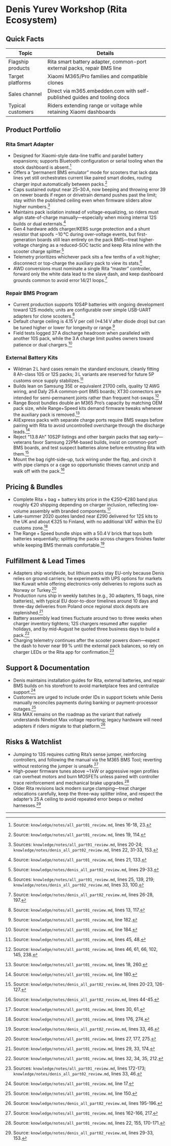 # Denis Yurev Workshop (Rita Ecosystem)

## Quick Facts
| Topic | Details |
| --- | --- |
| Flagship products | Rita smart battery adapter, common-port external packs, repair BMS line |
| Target platforms | Xiaomi M365/Pro families and compatible clones |
| Sales channel | Direct via m365.embedden.com with self-published guides and tooling docs |
| Typical customers | Riders extending range or voltage while retaining Xiaomi dashboards |

## Product Portfolio

### Rita Smart Adapter
- Designed for Xiaomi-style data-line traffic and parallel battery expansions; supports Bluetooth configuration or serial tooling when the stock dashboard is absent.[^rita-capabilities]
- Offers a “permanent BMS emulator” mode for scooters that lack data lines yet still orchestrates current like paired smart diodes, routing charger input automatically between packs.[^rita-emulator]
- Caps sustained output near 25–30 A, now beeping and throwing error 39 on newer boards if regen or drivetrain demand pushes past the limit; stay within the published ceiling even when firmware sliders allow higher numbers.[^rita-current-limit]
- Maintains pack isolation instead of voltage-equalizing, so riders must align state-of-charge manually—especially when mixing internal 12S builds or dual externals.[^rita-soh]
- Gen 4 hardware adds charger/KERS surge protection and a shunt resistor that spoofs −10 °C during over-voltage events, but first-generation boards still lean entirely on the pack BMS—treat higher-voltage charging as a reduced-SOC tactic and keep Rita inline with the scooter charge splitter.[^rita-overvoltage]
- Telemetry prioritizes whichever pack sits a few tenths of a volt higher; disconnect or top-charge the auxiliary pack to view its stats.[^rita-telemetry]
- AWD conversions must nominate a single Rita “master” controller, forward only the white data lead to the slave dash, and keep dashboard grounds common to avoid error 14/21 loops.[^rita-awd]

### Repair BMS Program
- Current production supports 10S4P batteries with ongoing development toward 12S models; units are configurable over simple USB-UART adapters for clone scooters.[^bms-roadmap]
- Default charge ceiling is 4.15 V per cell (≈4.14 V after diode drop) but can be tuned higher or lower for longevity or range.[^bms-ceiling]
- Field tests logged 37 A discharge headroom when paralleled with another 10S pack, while the 3 A charge limit pushes owners toward patience or dual chargers.[^bms-headroom]

### External Battery Kits
- Wildman 2 L hard cases remain the standard enclosure, cleanly fitting 8 Ah-class 10S or 12S packs; 3 L variants are reserved for future 5P customs once supply stabilizes.[^battery-enclosures]
- Builds lean on Samsung 35E or equivalent 21700 cells, quality 12 AWG wiring, and Daly 25 A common-port BMS boards; XT30 connectors are intended for semi-permanent joints rather than frequent hot-swaps.[^battery-bom]
- Range Boost bundles double an M365 Pro’s capacity by matching OEM pack size, while Range+Speed kits demand firmware tweaks whenever the auxiliary pack is removed.[^range-kits]
- AliExpress packs with separate charge ports require BMS swaps before pairing with Rita to avoid uncontrolled overcharge through the discharge leads.[^separate-charge]
- Reject “13.8 Ah” 10S2P listings and other bargain packs that sag early—veterans favor Samsung 22PM-based builds, insist on common-port BMS boards, and test suspect batteries alone before entrusting Rita with them.[^battery-fraud]
- Mount the bag right-side-up, tuck wiring under the flap, and cinch it with pipe clamps or a cage so opportunistic thieves cannot unzip and walk off with the pack.[^security-clamps]

## Pricing & Bundles
- Complete Rita + bag + battery kits price in the €250–€280 band plus roughly €20 shipping depending on charger inclusion, reflecting low-volume assembly with branded components.[^pricing]
- Late-summer 2020 quotes landed near £290 delivered for 12S kits to the UK and about €325 to Finland, with no additional VAT within the EU customs zone.[^regional-pricing]
- The Range + Speed bundle ships with a 50.4 V brick that tops both batteries sequentially; splitting the packs across chargers finishes faster while keeping BMS thermals comfortable.[^range-speed-charging]

## Fulfillment & Lead Times
- Adapters ship worldwide, but lithium packs stay EU-only because Denis relies on ground carriers; he experiments with UPS options for markets like Kuwait while offering electronics-only deliveries to regions such as Norway or Turkey.[^shipping-scope]
- Production runs ship in weekly batches (e.g., 30 adapters, 15 bags, nine batteries), with typical EU door-to-door timelines around 10 days and three-day deliveries from Poland once regional stock depots are replenished.[^batching]
- Battery assembly lead times fluctuate around two to three weeks when charger inventory tightens; 12S chargers resumed after supplier holidays, and by mid-August he quoted three business days to build a pack.[^lead-times]
- Charging telemetry continues after the scooter powers down—expect the dash to hover near 99 % until the external pack balances, so rely on charger LEDs or the Rita app for confirmation.[^charging-telemetry]

## Support & Documentation
- Denis maintains installation guides for Rita, external batteries, and repair BMS builds on his storefront to avoid marketplace fees and centralize support.[^docs]
- Customers are urged to include order IDs in support tickets while Denis manually reconciles payments during banking or payment-processor outages.[^support-ops]
- Rita MAX remains on the roadmap as the variant that natively understands Ninebot Max voltage reporting; legacy hardware will need adapters if riders migrate to that platform.[^rita-max]

## Risks & Watchlist
- Jumping to 13S requires cutting Rita’s sense jumper, reinforcing controllers, and following the manual via the M365 BMS Tool; reverting without restoring the jumper is unsafe.[^thirteen-steps]
- High-power firmware tunes above ~1 kW or aggressive regen profiles can overheat motors and burn MOSFETs unless paired with controller trace reinforcement and mechanical brake upgrades.[^power-risks]
- Older Rita revisions lack modern surge clamping—treat charger relocations carefully, keep the three-way splitter inline, and respect the adapter’s 25 A ceiling to avoid repeated error beeps or melted harnesses.[^legacy-boards]

---
[^rita-capabilities]: Source: `knowledge/notes/all_part01_review.md`, lines 16-18, 23.
[^rita-emulator]: Source: `knowledge/notes/all_part01_review.md`, lines 19, 114.
[^rita-current-limit]: Sources: `knowledge/notes/all_part01_review.md`, lines 20-24; `knowledge/notes/denis_all_part02_review.md`, lines 22, 31-33, 153.
[^rita-soh]: Source: `knowledge/notes/all_part01_review.md`, lines 21, 133.
[^rita-overvoltage]: Source: `knowledge/notes/denis_all_part02_review.md`, lines 29-33.
[^rita-telemetry]: Sources: `knowledge/notes/all_part01_review.md`, lines 25, 139, 219; `knowledge/notes/denis_all_part02_review.md`, lines 33, 100.
[^rita-awd]: Source: `knowledge/notes/denis_all_part02_review.md`, lines 26-28, 197.
[^bms-roadmap]: Source: `knowledge/notes/all_part01_review.md`, lines 13, 117.
[^bms-ceiling]: Source: `knowledge/notes/all_part01_review.md`, line 182.
[^bms-headroom]: Source: `knowledge/notes/all_part01_review.md`, line 184.
[^battery-enclosures]: Source: `knowledge/notes/all_part01_review.md`, lines 45, 48.
[^battery-bom]: Source: `knowledge/notes/all_part01_review.md`, lines 46, 61, 66, 102, 145, 238.
[^battery-fraud]: Source: `knowledge/notes/denis_all_part02_review.md`, lines 20-23, 126-127.
[^security-clamps]: Source: `knowledge/notes/denis_all_part02_review.md`, lines 44-45.
[^range-kits]: Source: `knowledge/notes/all_part01_review.md`, lines 18, 260.
[^separate-charge]: Source: `knowledge/notes/all_part01_review.md`, line 180.
[^pricing]: Source: `knowledge/notes/all_part01_review.md`, lines 30, 61.
[^regional-pricing]: Source: `knowledge/notes/all_part01_review.md`, lines 176, 274.
[^range-speed-charging]: Source: `knowledge/notes/denis_all_part02_review.md`, lines 33, 46.
[^shipping-scope]: Source: `knowledge/notes/all_part01_review.md`, lines 27, 177, 275.
[^batching]: Source: `knowledge/notes/all_part01_review.md`, lines 29, 33, 174.
[^lead-times]: Source: `knowledge/notes/all_part01_review.md`, lines 32, 34, 35, 212.
[^charging-telemetry]: Sources: `knowledge/notes/all_part01_review.md`, lines 172-173; `knowledge/notes/denis_all_part02_review.md`, lines 33, 46.
[^docs]: Source: `knowledge/notes/all_part01_review.md`, line 17.
[^support-ops]: Source: `knowledge/notes/all_part01_review.md`, line 150.
[^rita-max]: Source: `knowledge/notes/denis_all_part02_review.md`, lines 195-196.
[^thirteen-steps]: Source: `knowledge/notes/all_part01_review.md`, lines 162-166, 217.
[^power-risks]: Source: `knowledge/notes/all_part01_review.md`, lines 22, 155, 170-171.
[^legacy-boards]: Source: `knowledge/notes/denis_all_part02_review.md`, lines 29-33, 153.
